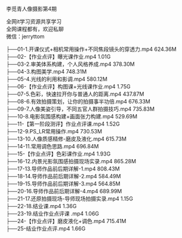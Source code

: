 李觅青人像摄影第4期

全网it学习资源共享学习<br>全网课程都有，欢迎私聊<br>微信：jerryttom<br>

├──01-1.开课仪式+相机常用操作+不同焦段镜头的穿透力.mp4 624.36M<br> ├──02-【作业点评】曝光课作业.mp4 1.01G<br> ├──03-2.审美体系构建，个人风格养成.mp4 378.30M<br> ├──04-3.构图美学.mp4 748.31M<br> ├──05-4.光线的利用和影调.mp4 580.12M<br> ├──06-【作业点评】构图课+光线课作业.mp4 1.75G<br> ├──07-5.色彩，快速拉开你与普通人的距离.mp4 437.87M<br> ├──08-6.有效拍摄策划，让你的拍摄事半功倍.mp4 676.33M<br> ├──09-7.人像美姿引导，不同五官人群拍摄技巧.mp4 735.83M<br> ├──10-8.电影氛围感构建+画面张力构建.mp4 529.69M<br> ├──11-【第一阶段测评】作业点评课.mp4 1.52G<br> ├──12-9.PS_LR常用操作.mp4 730.53M<br> ├──13-10.人像质感精修-磨皮及液化.mp4 615.73M<br> ├──14-11.常用调色思路.mp4 696.84M<br> ├──15-【作业点评】色彩课作业.mp4 1.93G<br> ├──16-12.内景光影氛围感拍摄现场实录.mp4 865.28M<br> ├──17-13.导师作品前后期详解-1.mp4 808.43M<br> ├──18-14.导师作品前后期详解-2.mp4 584.49M<br> ├──19-15.导师作品前后期详解-3.mp4 564.85M<br> ├──20-16.导师作品前后期详解-4.mp4 689.99M<br> ├──21-17.还原拍摄现场-导师现场拍摄实录.mp4 1.15G<br> ├──22-18.结业课.mp4 1.36G<br> ├──23-19.结业作业点评课 .mp4 1.06G<br> ├──24-【作业点评】磨皮液化+调色.mp4 715.41M<br> ├──25-结业作业点评.mp4 1.66G